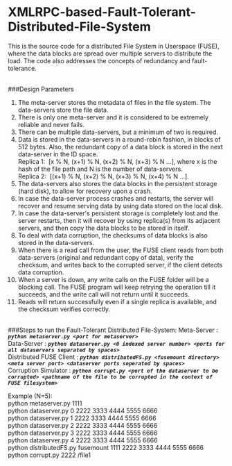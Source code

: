 # XMLRPC-based-Fault-Tolerant-Distributed-File-System
This is the source code for a distributed File System in Userspace (FUSE), where the data blocks are spread over multiple servers to distribute the load. The code also addresses the concepts of redundancy and fault-tolerance. <br /><br />

###Design Parameters
1. The meta-server stores the metadata of files in the file system. The data-servers store the file data. 
2. There is only one meta-server and it is considered to be extremely reliable and never fails.
3. There can be multiple data-servers, but a minimum of two is required. 
4. Data is stored in the data-servers in a round-robin fashion, in blocks of 512 bytes. Also, the redundant copy of a data block is stored in the next data-server in the ID space.<br />
  Replica 1:&nbsp;&nbsp;[x % N, (x+1) % N, (x+2) % N, (x+3) % N ...], where x is the hash of the file path and N is the number of data-servers.<br />
  Replica 2:&nbsp;&nbsp;[(x+1) % N, (x+2) % N, (x+3) % N, (x+4) % N ...].<br />
5. The data-servers also stores the data blocks in the persistent storage (hard disk), to allow for recovery upon a crash. 
6. In case the data-server process crashes and restarts, the server will recover and resume serving data by using data stored on the local disk.
7. In case the data-server's persistent storage is completely lost and the server restarts, then it will recover by using replica(s) from its adjacent servers, and then copy the data blocks to be stored in itself.
8. To deal with data corruption, the checksums of data blocks is also stored in the data-servers. 
9. When there is a read call from the user, the FUSE client reads from both data-servers (original and redundant copy of data), verify the checksum, and writes back to the corrupted server, if the client detects data corruption.
10. When a server is down, any write calls on the FUSE folder will be a blocking call. The FUSE program will keep retrying the operation till it succeeds, and the write call will not return until it succeeds.
11. Reads will return successfully even if a single replica is available, and the checksum verifies correctly.<br /><br />

###Steps to run the Fault-Tolerant Distributed File-System:
Meta-Server : ***`python metaserver.py <port for metaserver>`***<br />
Data-Server : ***`python dataserver.py <0 indexed server number> <ports for all dataservers separated by spaces>`***<br />
Distributed FUSE Client : ***`python distributedFS.py <fusemount directory> <meta server port> <dataserver ports seperated by spaces>`***<br />
Corruption Simulator : ***`python corrupt.py <port of the dataserver to be corrupted> <pathname of the file to be corrupted in the context of FUSE filesystem>`***<br />

Example (N=5):<br />
python metaserver.py 1111<br />
python dataserver.py 0 2222 3333 4444 5555 6666<br />
python dataserver.py 1 2222 3333 4444 5555 6666<br />
python dataserver.py 2 2222 3333 4444 5555 6666<br />
python dataserver.py 3 2222 3333 4444 5555 6666<br />
python dataserver.py 4 2222 3333 4444 5555 6666<br />
python distributedFS.py fusemount 1111 2222 3333 4444 5555 6666<br />
python corrupt.py 2222 /file1
